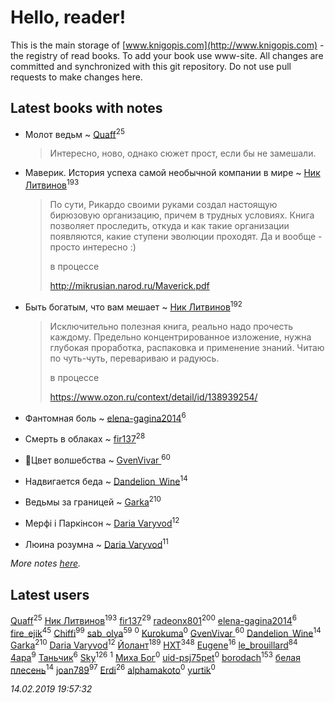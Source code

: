 # Hello, reader!
This is the main storage of [www.knigopis.com](http://www.knigopis.com) - the registry of read books.
To add your book use www-site. All changes are committed and synchronized with this git repository.
Do not use pull requests to make changes here.


## Latest books with notes
* Молот ведьм ~ [Quaff](users/122/12267158-vkontakte)<sup>25</sup>
    > Интересно, ново, однако сюжет прост, если бы не замешали.

* Маверик. История успеха самой необычной компании в мире ~ [Ник Литвинов](users/241/241974816-vkontakte)<sup>193</sup>
    > По сути, Рикардо своими руками создал настоящую бирюзовую организацию, причем в трудных условиях. Книга позволяет проследить, откуда и как такие организации появляются, какие ступени эволюции проходят. Да и вообще - просто интересно :)
    > 
    > в процессе
    > 
    > http://mikrusian.narod.ru/Maverick.pdf

* Быть богатым, что вам мешает ~ [Ник Литвинов](users/241/241974816-vkontakte)<sup>192</sup>
    > Исключительно полезная книга, реально надо прочесть каждому. Предельно концентрированное изложение, нужна глубокая проработка, распаковка и применение знаний. Читаю по чуть-чуть, перевариваю и радуюсь.
    > 
    > в процессе
    > 
    > https://www.ozon.ru/context/detail/id/138939254/

* Фантомная боль ~ [elena-gagina2014](users/208/208969292-yandex)<sup>6</sup>

* Смерть в облаках ~ [fir137](users/176/176805114-yandex)<sup>28</sup>

* 🐢Цвет волшебства ~ [GvenVivar ](users/158/158266434925901-facebook)<sup>60</sup>

* Надвигается беда ~ [Dandelion_Wine](users/586/58602788-vkontakte)<sup>14</sup>

* Ведьмы за границей ~ [Garka](users/115/115753719718250012620-google)<sup>210</sup>

* Мерфі і Паркінсон ~ [Daria Varyvod](users/829/829893410524253-facebook)<sup>12</sup>

* Люина розумна ~ [Daria Varyvod](users/829/829893410524253-facebook)<sup>11</sup>


_More notes [here](latest_books_with_notes.md)._


## Latest users
[Quaff](users/122/12267158-vkontakte)<sup>25</sup> 
[Ник Литвинов](users/241/241974816-vkontakte)<sup>193</sup> 
[fir137](users/176/176805114-yandex)<sup>29</sup> 
[radeonx801](users/973/973496-vkontakte)<sup>200</sup> 
[elena-gagina2014](users/208/208969292-yandex)<sup>6</sup> 
[fire_ejik](users/329/32903202-vkontakte)<sup>45</sup> 
[Chiffi](users/105/105831994080785626680-google)<sup>99</sup> 
[sab_olya](users/139/139338401-vkontakte)<sup>59</sup> 
[](users/103/103018351090055633128-google)<sup>0</sup> 
[Kurokuma](users/114/114867625557587940583-google)<sup>0</sup> 
[GvenVivar ](users/158/158266434925901-facebook)<sup>60</sup> 
[Dandelion_Wine](users/586/58602788-vkontakte)<sup>14</sup> 
[Garka](users/115/115753719718250012620-google)<sup>210</sup> 
[Daria Varyvod](users/829/829893410524253-facebook)<sup>12</sup> 
[Йолант](users/104/104690883692185089260-google)<sup>189</sup> 
[HXT](users/100/100002563462782-facebook)<sup>348</sup> 
[Eugene](users/695/695244810674916-facebook)<sup>16</sup> 
[le_brouillard](users/133/13330781-vkontakte)<sup>84</sup> 
[4apa](users/117/117392596378069249667-google)<sup>9</sup> 
[Таньчик](users/209/2096581563762610-facebook)<sup>6</sup> 
[Sky](users/118/118049897850017649660-google)<sup>126</sup> 
[](users/901/9017247704455477472-mailru)<sup>1</sup> 
[Миха Бог](users/153/15354310720882021989-mailru)<sup>0</sup> 
[uid-psj75pet](users/775/775038048-yandex)<sup>0</sup> 
[borodach](users/157/15706320-vkontakte)<sup>153</sup> 
[белая плесень](users/104/104448632954411726505-google)<sup>14</sup> 
[joan789](users/240/2401650-vkontakte)<sup>97</sup> 
[Erdi](users/104/104289450206538776186-googleplus)<sup>26</sup> 
[alphamakoto](users/342/342507332-vkontakte)<sup>0</sup> 
[yurtik](users/166/166750349-vkontakte)<sup>0</sup> 


_14.02.2019 19:57:32_

